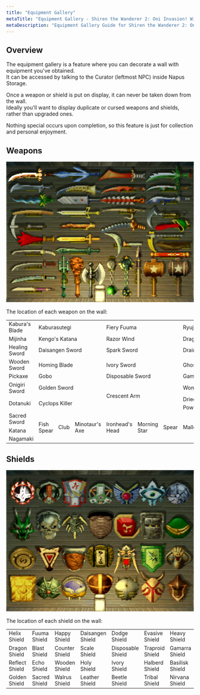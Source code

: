 ```yaml
---
title: "Equipment Gallery"
metaTitle: "Equipment Gallery - Shiren the Wanderer 2: Oni Invasion! Wiki"
metaDescription: "Equipment Gallery Guide for Shiren the Wanderer 2: Oni Invasion!"
---
```


## Overview

The equipment gallery is a feature where you can decorate a wall with equipment you've obtained.<br/>
It can be accessed by talking to the Curator (leftmost NPC) inside Napus Storage.

Once a weapon or shield is put on display, it can never be taken down from the wall.<br/>
Ideally you'll want to display duplicate or cursed weapons and shields, rather than upgraded ones.

Nothing special occurs upon completion, so this feature is just for collection and personal enjoyment.

## Weapons

<div class="galleryImage">
  <img src="../images/other/gallery_weapons.png" alt="Gallery Weapons Image"/>
</div>

The location of each weapon on the wall:

<table class="galleryTable">
  <tr>
    <td>Kabura's Blade</td>
    <td colspan="3">Kaburasutegi</td>
    <td colspan="3">Fiery Fuuma</td>
    <td colspan="2">Ryujin Sword</td>
  </tr>
  <tr>
    <td>Mijinha</td>
    <td colspan="3">Kengo's Katana</td>
    <td colspan="3">Razor Wind</td>
    <td colspan="2">Dragon Killer</td>
  </tr>
  <tr>
    <td>Healing Sword</td>
    <td colspan="3">Daisangen Sword</td>
    <td colspan="3">Spark Sword</td>
    <td colspan="2">Drain Buster</td>
  </tr>
  <tr>
    <td>Wooden Sword</td>
    <td colspan="3">Homing Blade</td>
    <td colspan="3">Ivory Sword</td>
    <td colspan="2">Ghost Sickle</td>
  </tr>
  <tr>
    <td>Pickaxe</td>
    <td colspan="3">Gobo</td>
    <td colspan="3">Disposable Sword</td>
    <td colspan="2">Gamarra Whip</td>
  </tr>
  <tr>
    <td>Onigiri Sword</td>
    <td colspan="3">Golden Sword</td>
    <td colspan="3" rowspan="3">Crescent Arm</td>
    <td colspan="2">Wonder Pick</td>
  </tr>
  <tr>
    <td rowspan="2">Dotanuki</td>
    <td colspan="3" rowspan="2">Cyclops Killer</td>
    <td colspan="2">Dried Bonito</td>
  </tr>
  <tr>
    <td colspan="2">Power Pole</td>
  </tr>
  <tr>
    <td>Sacred Sword</td>
    <td rowspan="3">Fish Spear</td>
    <td rowspan="3">Club</td>
    <td rowspan="3">Minotaur's Axe</td>
    <td rowspan="3">Ironhead's Head</td>
    <td rowspan="3">Morning Star</td>
    <td rowspan="3">Spear</td>
    <td rowspan="3">Mallet</td>
    <td rowspan="3">Iron Hammer</td>
  </tr>
  <tr>
    <td>Katana</td>
  </tr>
  <tr>
    <td>Nagamaki</td>
  </tr>
</table>

## Shields

<div class="galleryImage">
  <img src="../images/other/gallery_shields.png" alt="Gallery Shields Image"/>
</div>

The location of each shield on the wall:

<table class="galleryTable">
  <tr>
    <td>Helix Shield</td>
    <td>Fuuma Shield</td>
    <td>Happy Shield</td>
    <td>Daisangen Shield</td>
    <td>Dodge Shield</td>
    <td>Evasive Shield</td>
    <td>Heavy Shield</td>
  </tr>
  <tr>
    <td>Dragon Shield</td>
    <td>Blast Shield</td>
    <td>Counter Shield</td>
    <td>Scale Shield</td>
    <td>Disposable Shield</td>
    <td>Traproid Shield</td>
    <td>Gamarra Shield</td>
  </tr>
  <tr>
    <td>Reflect Shield</td>
    <td>Echo Shield</td>
    <td>Wooden Shield</td>
    <td>Holy Shield</td>
    <td>Ivory Shield</td>
    <td>Halberd Shield</td>
    <td>Basilisk Shield</td>
  </tr>
  <tr>
    <td>Golden Shield</td>
    <td>Sacred Shield</td>
    <td>Walrus Shield</td>
    <td>Leather Shield</td>
    <td>Beetle Shield</td>
    <td>Tribal Shield</td>
    <td>Nirvana Shield</td>
  </tr>
</table>
